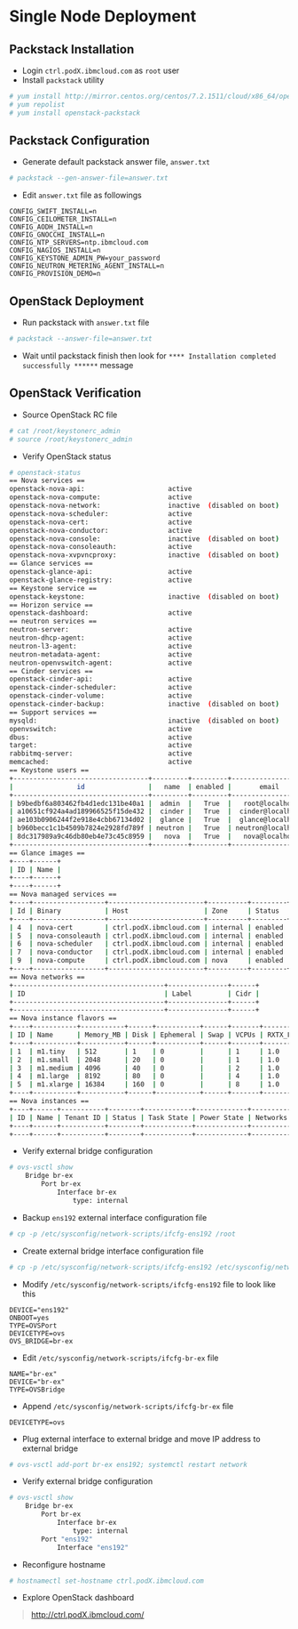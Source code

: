 # Single Node Deployment
## Packstack Installation
* Login `ctrl.podX.ibmcloud.com` as `root` user
* Install `packstack` utility
```bash
# yum install http://mirror.centos.org/centos/7.2.1511/cloud/x86_64/openstack-mitaka/centos-release-openstack-mitaka-1-3.el7.noarch.rpm
# yum repolist
# yum install openstack-packstack
```

## Packstack Configuration
* Generate default packstack answer file, `answer.txt`
```bash
# packstack --gen-answer-file=answer.txt
```
* Edit `answer.txt` file as followings
```
CONFIG_SWIFT_INSTALL=n
CONFIG_CEILOMETER_INSTALL=n
CONFIG_AODH_INSTALL=n
CONFIG_GNOCCHI_INSTALL=n
CONFIG_NTP_SERVERS=ntp.ibmcloud.com
CONFIG_NAGIOS_INSTALL=n
CONFIG_KEYSTONE_ADMIN_PW=your_password
CONFIG_NEUTRON_METERING_AGENT_INSTALL=n
CONFIG_PROVISION_DEMO=n
```

## OpenStack Deployment
* Run packstack with `answer.txt` file
```bash
# packstack --answer-file=answer.txt
```
* Wait until packstack finish then look for `**** Installation completed successfully ******` message

## OpenStack Verification
* Source OpenStack RC file
```bash
# cat /root/keystonerc_admin
# source /root/keystonerc_admin
```
* Verify OpenStack status
```bash
# openstack-status
== Nova services ==
openstack-nova-api:                     active
openstack-nova-compute:                 active
openstack-nova-network:                 inactive  (disabled on boot)
openstack-nova-scheduler:               active
openstack-nova-cert:                    active
openstack-nova-conductor:               active
openstack-nova-console:                 inactive  (disabled on boot)
openstack-nova-consoleauth:             active
openstack-nova-xvpvncproxy:             inactive  (disabled on boot)
== Glance services ==
openstack-glance-api:                   active
openstack-glance-registry:              active
== Keystone service ==
openstack-keystone:                     inactive  (disabled on boot)
== Horizon service ==
openstack-dashboard:                    active
== neutron services ==
neutron-server:                         active
neutron-dhcp-agent:                     active
neutron-l3-agent:                       active
neutron-metadata-agent:                 active
neutron-openvswitch-agent:              active
== Cinder services ==
openstack-cinder-api:                   active
openstack-cinder-scheduler:             active
openstack-cinder-volume:                active
openstack-cinder-backup:                inactive  (disabled on boot)
== Support services ==
mysqld:                                 inactive  (disabled on boot)
openvswitch:                            active
dbus:                                   active
target:                                 active
rabbitmq-server:                        active
memcached:                              active
== Keystone users ==
+----------------------------------+---------+---------+-------------------+
|                id                |   name  | enabled |       email       |
+----------------------------------+---------+---------+-------------------+
| b9bedbf6a803462fb4d1edc131be40a1 |  admin  |   True  |   root@localhost  |
| a10651cf924a4ad189966525f15de432 |  cinder |   True  |  cinder@localhost |
| ae103b0906244f2e918e4cbb67134d02 |  glance |   True  |  glance@localhost |
| b960becc1c1b4509b7824e2928fd789f | neutron |   True  | neutron@localhost |
| 8dc317989a9c46db80eb4e73c45c8959 |   nova  |   True  |   nova@localhost  |
+----------------------------------+---------+---------+-------------------+
== Glance images ==
+----+------+
| ID | Name |
+----+------+
+----+------+
== Nova managed services ==
+----+------------------+------------------------+----------+---------+-------+----------------------------+-----------------+
| Id | Binary           | Host                   | Zone     | Status  | State | Updated_at                 | Disabled Reason |
+----+------------------+------------------------+----------+---------+-------+----------------------------+-----------------+
| 4  | nova-cert        | ctrl.podX.ibmcloud.com | internal | enabled | up    | 2016-05-11T09:41:34.000000 | -               |
| 5  | nova-consoleauth | ctrl.podX.ibmcloud.com | internal | enabled | up    | 2016-05-11T09:41:28.000000 | -               |
| 6  | nova-scheduler   | ctrl.podX.ibmcloud.com | internal | enabled | up    | 2016-05-11T09:41:32.000000 | -               |
| 7  | nova-conductor   | ctrl.podX.ibmcloud.com | internal | enabled | up    | 2016-05-11T09:41:36.000000 | -               |
| 9  | nova-compute     | ctrl.podX.ibmcloud.com | nova     | enabled | up    | 2016-05-11T09:41:31.000000 | -               |
+----+------------------+------------------------+----------+---------+-------+----------------------------+-----------------+
== Nova networks ==
+--------------------------------------+---------------+------+
| ID                                   | Label         | Cidr |
+--------------------------------------+---------------+------+
+--------------------------------------+---------------+------+
== Nova instance flavors ==
+----+-----------+-----------+------+-----------+------+-------+-------------+-----------+
| ID | Name      | Memory_MB | Disk | Ephemeral | Swap | VCPUs | RXTX_Factor | Is_Public |
+----+-----------+-----------+------+-----------+------+-------+-------------+-----------+
| 1  | m1.tiny   | 512       | 1    | 0         |      | 1     | 1.0         | True      |
| 2  | m1.small  | 2048      | 20   | 0         |      | 1     | 1.0         | True      |
| 3  | m1.medium | 4096      | 40   | 0         |      | 2     | 1.0         | True      |
| 4  | m1.large  | 8192      | 80   | 0         |      | 4     | 1.0         | True      |
| 5  | m1.xlarge | 16384     | 160  | 0         |      | 8     | 1.0         | True      |
+----+-----------+-----------+------+-----------+------+-------+-------------+-----------+
== Nova instances ==
+----+------+-----------+--------+------------+-------------+----------+
| ID | Name | Tenant ID | Status | Task State | Power State | Networks |
+----+------+-----------+--------+------------+-------------+----------+
+----+------+-----------+--------+------------+-------------+----------+
```
* Verify external bridge configuration
```bash
# ovs-vsctl show
    Bridge br-ex
        Port br-ex
            Interface br-ex
                type: internal
```
* Backup `ens192` external interface configuration file
```bash
# cp -p /etc/sysconfig/network-scripts/ifcfg-ens192 /root
```
* Create external bridge interface configuration file
```bash
# cp -p /etc/sysconfig/network-scripts/ifcfg-ens192 /etc/sysconfig/network-scripts/ifcfg-br-ex
```
* Modify `/etc/sysconfig/network-scripts/ifcfg-ens192` file to look like this
```
DEVICE="ens192"
ONBOOT=yes
TYPE=OVSPort
DEVICETYPE=ovs
OVS_BRIDGE=br-ex
```
* Edit `/etc/sysconfig/network-scripts/ifcfg-br-ex` file
```
NAME="br-ex"
DEVICE="br-ex"
TYPE=OVSBridge
```
* Append `/etc/sysconfig/network-scripts/ifcfg-br-ex` file
```
DEVICETYPE=ovs
```
* Plug external interface to external bridge and move IP address to external bridge
```bash
# ovs-vsctl add-port br-ex ens192; systemctl restart network
```
* Verify external bridge configuration
```bash
# ovs-vsctl show
    Bridge br-ex
        Port br-ex
            Interface br-ex
                type: internal
        Port "ens192"
            Interface "ens192"
```
* Reconfigure hostname
```bash
# hostnamectl set-hostname ctrl.podX.ibmcloud.com
```
* Explore OpenStack dashboard

> http://ctrl.podX.ibmcloud.com/
